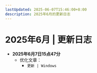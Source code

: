 ```yaml
---
lastUpdated: 2025-06-07T15:46:00+8:00
description: 2025年6月的更新日志
---
```


# 2025年6月 | 更新日志

- **2025年6月7日15点47分**
  - 优化文章：
    - `更新 | Windows`
